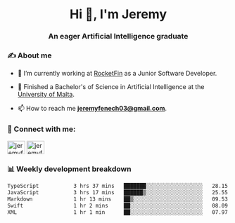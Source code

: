 <h1 align="center">Hi 👋, I'm Jeremy</h1>
<h3 align="center">An eager Artificial Intelligence graduate</h3>

<h3 align="left">✍ About me</h3>

- 🔭 I’m currently working at [RocketFin](https://rocketfin.co) as a Junior Software Developer.

- 🌱 Finished a Bachelor's of Science in Artificial Intelligence at the [University of Malta](https://www.linkedin.com/school/university-of-malta/).

- 📫 How to reach me **jeremyfenech03@gmail.com**.

<h3 align="left">🔗 Connect with me:</h3>
<p align="left">
<a href="https://linkedin.com/in/jeremyfenech" target="blank"><img align="center" src="https://raw.githubusercontent.com/rahuldkjain/github-profile-readme-generator/master/src/images/icons/Social/linked-in-alt.svg" alt="jeremyfenech" height="30" width="40" /></a>
<a href="https://www.leetcode.com/jeremyfen" target="blank"><img align="center" src="https://raw.githubusercontent.com/rahuldkjain/github-profile-readme-generator/master/src/images/icons/Social/leet-code.svg" alt="jeremyfen" height="30" width="40" /></a>
</p>


<h3 align="left">📊 Weekly development breakdown</h3>

<!--START_SECTION:waka-->

```txt
TypeScript           3 hrs 37 mins   ███████░░░░░░░░░░░░░░░░░░   28.15 %
JavaScript           3 hrs 17 mins   ██████▒░░░░░░░░░░░░░░░░░░   25.55 %
Markdown             1 hr 13 mins    ██▒░░░░░░░░░░░░░░░░░░░░░░   09.53 %
Swift                1 hr 2 mins     ██░░░░░░░░░░░░░░░░░░░░░░░   08.09 %
XML                  1 hr 1 min      ██░░░░░░░░░░░░░░░░░░░░░░░   07.97 %
```

<!--END_SECTION:waka-->
